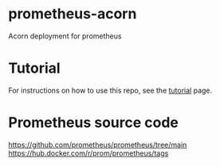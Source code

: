 # prometheus-acorn
Acorn deployment for prometheus

# Tutorial
For instructions on how to use this repo, see the [tutorial](/tutorial.md) page.

# Prometheus source code
https://github.com/prometheus/prometheus/tree/main
<br>
https://hub.docker.com/r/prom/prometheus/tags

